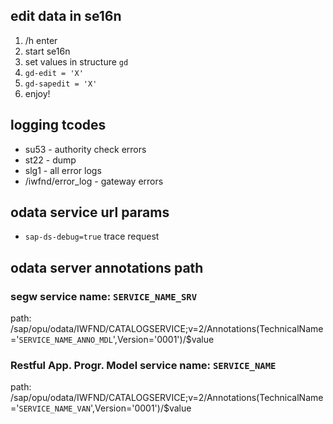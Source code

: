 ## edit data in se16n
1. /h enter
1. start se16n
1. set values in structure `gd`
1. `gd-edit = 'X'`
1. `gd-sapedit = 'X'`
1. enjoy!


## logging tcodes
* su53 - authority check errors
* st22 - dump
* slg1 - all error logs
* /iwfnd/error_log - gateway errors


## odata service url params
* `sap-ds-debug=true`  trace request


## odata server annotations path

### segw service name: `SERVICE_NAME_SRV`
path: /sap/opu/odata/IWFND/CATALOGSERVICE;v=2/Annotations(TechnicalName='`SERVICE_NAME_ANNO_MDL`',Version='0001')/$value

### Restful App. Progr. Model service name: `SERVICE_NAME`
path: /sap/opu/odata/IWFND/CATALOGSERVICE;v=2/Annotations(TechnicalName='`SERVICE_NAME_VAN`',Version='0001')/$value